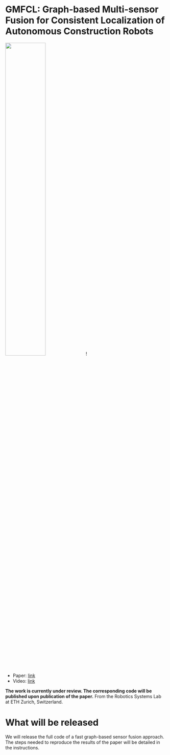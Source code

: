 # GMFCL: Graph-based Multi-sensor Fusion for Consistent Localization of Autonomous Construction Robots
<img src="images/title_img.png" width="50%" height="50%">!

* Paper: [link](https://arxiv.org/pdf/2203.01389.pdf)
* Video: [link](https://youtu.be/syTV7Ui36jg)

**The work is currently under review. The corresponding code will be published upon publication of the paper.**
From the Robotics Systems Lab at ETH Zurich, Switzerland.
# What will be released
We will release the full code of a fast graph-based sensor fusion approach. The steps needed to reproduce the results of the paper will be detailed in the instructions.
